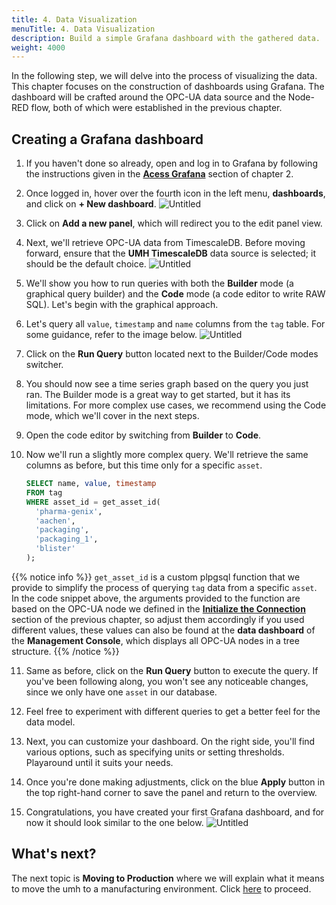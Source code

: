 ```yaml
---
title: 4. Data Visualization
menuTitle: 4. Data Visualization
description: Build a simple Grafana dashboard with the gathered data.
weight: 4000
---
```


In the following step, we will delve into the process of visualizing the data.
This chapter focuses on the construction of dashboards using Grafana. The
dashboard will be crafted around the OPC-UA data source and the Node-RED flow,
both of which were established in the previous chapter.

## Creating a Grafana dashboard

1. If you haven't done so already, open and log in to Grafana by following the instructions given in the
   [**Acess Grafana**](/docs/getstarted/managingthesystem/#access-grafana) section of chapter 2.

2. Once logged in, hover over the fourth icon in the left menu,
   **dashboards**, and click on **+ New dashboard**.
   ![Untitled](/images/getstarted/dataVisualization/getStartedDataVisNewDashboard.png?width=75%)

3. Click on **Add a new panel**, which will redirect you to the edit panel view.

4. Next, we'll retrieve OPC-UA data from TimescaleDB. Before moving forward, ensure that the
   **UMH TimescaleDB** data source is selected; it should be the default choice.
   ![Untitled](/images/getstarted/dataVisualization/getStartedDataVisTimescaleDatasource.png?width=75%)

5. We'll show you how to run queries with both the **Builder** mode (a graphical query builder) and the
   **Code** mode (a code editor to write RAW SQL). Let's begin with the graphical approach.

6. Let's query all `value`, `timestamp` and `name` columns from the `tag` table. For some guidance, refer to the
   image below.
   ![Untitled](/images/getstarted/dataVisualization/getStartedDataVisQueryUI.png?width=75%)

7. Click on the **Run Query** button located next to the Builder/Code modes switcher.

8. You should now see a time series graph based on the query you just ran. The Builder mode is a great way to get
   started, but it has its limitations. For more complex use cases, we recommend using the Code mode, which we'll
   cover in the next steps.

9. Open the code editor by switching from **Builder** to **Code**.

10. Now we'll run a slightly more complex query. We'll retrieve the same columns as before, but this time only for a
    specific `asset`.

    ```sql
    SELECT name, value, timestamp
    FROM tag
    WHERE asset_id = get_asset_id(
      'pharma-genix',
      'aachen',
      'packaging',
      'packaging_1',
      'blister'
    );
    ```

{{% notice info %}}
`get_asset_id` is a custom plpgsql function that we provide to simplify the process of querying
`tag` data from a specific `asset`.
In the code snippet above, the arguments provided to the function are based on the OPC-UA node we defined in the
[**Initialize the Connection**](/docs/getstarted/dataacquisitionmanipulation/#initialize-the-connection)
section of the previous chapter, so adjust them accordingly if you used different values, these values can also be
found at the **data dashboard** of the **Management Console**, which displays all OPC-UA nodes in a tree structure.
{{% /notice %}}

11. Same as before, click on the **Run Query** button to execute the query. If you've been following along, you won't
    see any noticeable changes, since we only have one `asset` in our database.

12. Feel free to experiment with different queries to get a better feel for the data model.

13. Next, you can customize your dashboard. On the right side, you'll find various
    options, such as specifying units or setting thresholds. Playaround until it
    suits your needs.

14. Once you're done making adjustments, click on the blue **Apply** button in the
    top right-hand corner to save the panel and return to the overview.

15. Congratulations, you have created your first Grafana dashboard, and for now it
    should look similar to the one below.
    ![Untitled](/images/getstarted/dataVisualization/getStartedDataVisDashboard1.png?width=75%)

## What's next?

The next topic is **Moving to Production** where we will explain what it
means to move the umh to a manufacturing environment.
Click [here](/docs/getstarted/movingtoproduction/) to proceed.
